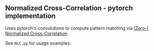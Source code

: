 Normalized Cross-Correlation - pytorch implementation
-----------------------------------------------------

Uses pytorch's convolutions to compute pattern matching via [(Zero-) Normalized Cross-Correlation](https://en.wikipedia.org/wiki/Cross-correlation#Zero-normalized_cross-correlation_(ZNCC)).

See `NCC.py` for usage examples.
